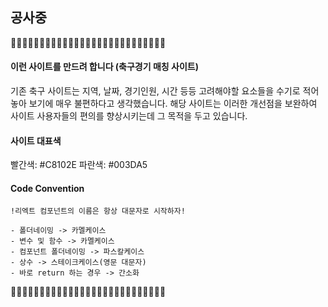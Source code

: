 ## 공사중

🚧🚧🚧🚧🚧🚧🚧🚧🚧🚧🚧🚧🚧🚧🚧🚧🚧🚧🚧🚧🚧🚧🚧🚧🚧🚧🚧

#### 이런 사이트를 만드려 합니다 (축구경기 매칭 사이트)

기존 축구 사이트는 지역, 날짜, 경기인원, 시간 등등
고려해야할 요소들을 수기로 적어놓아 보기에 매우 불편하다고 생각했습니다.
해당 사이트는 이러한 개선점을 보완하여 사이트 사용자들의 편의를 향상시키는데 그 목적을 두고 있습니다.

#### 사이트 대표색

빨간색: #C8102E
파란색: #003DA5

#### Code Convention

    !리엑트 컴포넌트의 이름은 항상 대문자로 시작하자!

    - 폴더네이밍 -> 카멜케이스
    - 변수 및 함수 -> 카멜케이스
    - 컴포넌트 폴더네이밍 -> 파스칼케이스
    - 상수 -> 스테이크케이스(영문 대문자)
    - 바로 return 하는 경우 -> 간소화

🚧🚧🚧🚧🚧🚧🚧🚧🚧🚧🚧🚧🚧🚧🚧🚧🚧🚧🚧🚧🚧🚧🚧🚧🚧🚧🚧
